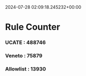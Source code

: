 2024-07-28 02:09:18.245232+00:00
# Rule Counter 
 ### UCATE : 488746

 ### Veneto : 75879

 ### Allowlist : 13930